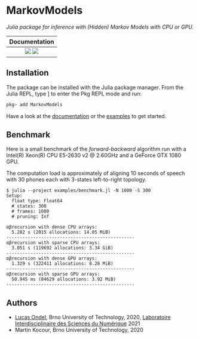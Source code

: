 # MarkovModels

*Julia package for inference with (Hidden) Markov Models with CPU or
GPU.*

| **Documentation**  |
|:------------------:|
|[![](https://img.shields.io/badge/docs-stable-blue.svg)](https://lucasondel.github.io/MarkovModels.jl/stable) [![](https://img.shields.io/badge/docs-dev-blue.svg)](https://lucasondel.github.io/MarkovModels.jl/dev)|

## Installation

The package can be installed with the Julia package manager.
From the Julia REPL, type ] to enter the Pkg REPL mode and run:

```julia
pkg> add MarkovModels
```

Have a look at the [documentation](https://lucasondel.github.io/MarkovModels.jl/stable)
or the [examples](https://github.com/lucasondel/MarkovModels.jl/tree/master/examples) 
to get started.

## Benchmark

Here is a small benchmark of the *forward-backward* algorithm run
with a Intel(R) Xeon(R) CPU E5-2630 v2 @ 2.60GHz and a GeForce GTX 1080
GPU.

The computation load is approximately of aligning 10 seconds of
speech with 30 phones each with 3-states left-to-right topology.

```
$ julia --project examples/benchmark.jl -N 1000 -S 300
Setup:
  float type: Float64
  # states: 300
  # frames: 1000
  # pruning: Inf

αβrecursion with dense CPU arrays:
  5.282 s (2015 allocations: 14.05 MiB)
------------------------------------------------
αβrecursion with sparse CPU arrays:
  3.051 s (119692 allocations: 3.34 GiB)
------------------------------------------------
αβrecursion with dense GPU arrays:
  1.329 s (322411 allocations: 8.28 MiB)
------------------------------------------------
αβrecursion with sparse GPU arrays:
  50.945 ms (84629 allocations: 3.92 MiB)
------------------------------------------------
```

## Authors

* [Lucas Ondel](https://lucasondel.github.io/), Brno University of Technology, 2020, [Laboratoire Interdisciplinaire des Sciences du Numérique](https://www.lisn.upsaclay.fr/) 2021
* Martin Kocour, Brno University of Technology, 2020

